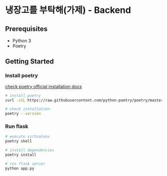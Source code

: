 # 냉장고를 부탁해(가제) - Backend

## Prerequisites

- Python 3
- Poetry
<!-- - Mongodb -->

## Getting Started

### Install poetry

[check poetry official installation docs](https://python-poetry.org/docs/#installation)

```bash
# install poetry
curl -sSL https://raw.githubusercontent.com/python-poetry/poetry/master/get-poetry.py | python -

# check installation
poetry --version
```

### Run flask

```python
# execute virtualenv
poetry shell

# install dependencies
poetry install

# run flask server
python app.py
```
